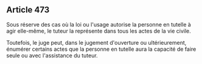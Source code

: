 Article 473
----
Sous réserve des cas où la loi ou l'usage autorise la personne en tutelle à agir
elle-même, le tuteur la représente dans tous les actes de la vie civile.

Toutefois, le juge peut, dans le jugement d'ouverture ou ultérieurement,
énumérer certains actes que la personne en tutelle aura la capacité de faire
seule ou avec l'assistance du tuteur.
